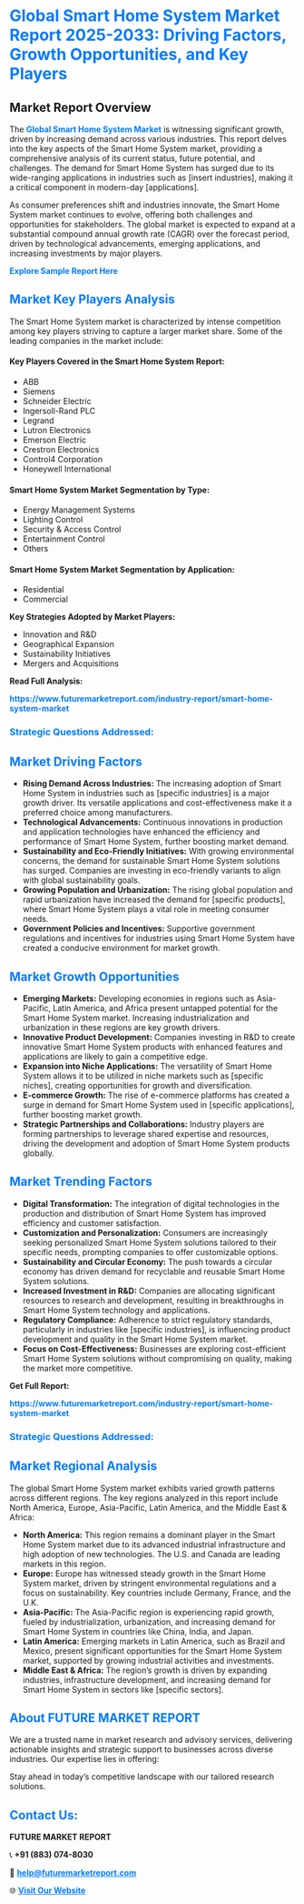 <h1 style="color: #007BFF;">Global Smart Home System Market Report 2025-2033: Driving Factors, Growth Opportunities, and Key Players</h1>

<section id="overview">
<h2>Market Report Overview</h2>
<p>The <a href="https://www.futuremarketreport.com/industry-report/smart-home-system-market" style="color: #007BFF; text-decoration: none;"><strong>Global Smart Home System Market</strong></a> is witnessing significant growth, driven by increasing demand across various industries. This report delves into the key aspects of the Smart Home System market, providing a comprehensive analysis of its current status, future potential, and challenges. The demand for Smart Home System has surged due to its wide-ranging applications in industries such as [insert industries], making it a critical component in modern-day [applications].</p>
<p>As consumer preferences shift and industries innovate, the Smart Home System market continues to evolve, offering both challenges and opportunities for stakeholders. The global market is expected to expand at a substantial compound annual growth rate (CAGR) over the forecast period, driven by technological advancements, emerging applications, and increasing investments by major players.</p>
</section>

<section id="overview">
<p><a href="https://www.futuremarketreport.com/request-sample/reportId=90493" style="color: #007BFF; text-decoration: none;"><strong>Explore Sample Report Here</strong></a></p>
</section>

<section id="key-players">
<h2 style="color: #007BFF;">Market Key Players Analysis</h2>
<p>The Smart Home System market is characterized by intense competition among key players striving to capture a larger market share. Some of the leading companies in the market include:</p>
<h4>Key Players Covered in the Smart Home System Report:</h4>
<ul><li>ABB</li><li>Siemens</li><li>Schneider Electric</li><li>Ingersoll-Rand PLC</li><li>Legrand</li><li>Lutron Electronics</li><li>Emerson Electric</li><li>Crestron Electronics</li><li>Control4 Corporation</li><li>Honeywell International</li></ul>
<h4>Smart Home System Market Segmentation by Type:</h4>
<ul><li>Energy Management Systems</li><li>Lighting Control</li><li>Security &amp; Access Control</li><li>Entertainment Control</li><li>Others</li></ul>

<h4>Smart Home System Market Segmentation by Application:</h4>
<ul><li>Residential</li><li>Commercial</li></ul>
<p><strong>Key Strategies Adopted by Market Players:</strong></p>
<ul>
<li>Innovation and R&D</li>
<li>Geographical Expansion</li>
<li>Sustainability Initiatives</li>
<li>Mergers and Acquisitions</li>
</ul>
</section>

<section>
<p><strong>Read Full Analysis: </strong></p><a href="https://www.futuremarketreport.com/industry-report/smart-home-system-market" style="color: #007BFF; text-decoration: none;"><strong>https://www.futuremarketreport.com/industry-report/smart-home-system-market</strong></a>
<h3 style="color: #007BFF;">Strategic Questions Addressed:</h3>
</section>

<section id="driving-factors">
<h2 style="color: #007BFF;">Market Driving Factors</h2>
<ul>
<li><strong>Rising Demand Across Industries:</strong> The increasing adoption of Smart Home System in industries such as [specific industries] is a major growth driver. Its versatile applications and cost-effectiveness make it a preferred choice among manufacturers.</li>
<li><strong>Technological Advancements:</strong> Continuous innovations in production and application technologies have enhanced the efficiency and performance of Smart Home System, further boosting market demand.</li>
<li><strong>Sustainability and Eco-Friendly Initiatives:</strong> With growing environmental concerns, the demand for sustainable Smart Home System solutions has surged. Companies are investing in eco-friendly variants to align with global sustainability goals.</li>
<li><strong>Growing Population and Urbanization:</strong> The rising global population and rapid urbanization have increased the demand for [specific products], where Smart Home System plays a vital role in meeting consumer needs.</li>
<li><strong>Government Policies and Incentives:</strong> Supportive government regulations and incentives for industries using Smart Home System have created a conducive environment for market growth.</li>
</ul>
</section>

<section id="growth-opportunities">
<h2 style="color: #007BFF;">Market Growth Opportunities</h2>
<ul>
<li><strong>Emerging Markets:</strong> Developing economies in regions such as Asia-Pacific, Latin America, and Africa present untapped potential for the Smart Home System market. Increasing industrialization and urbanization in these regions are key growth drivers.</li>
<li><strong>Innovative Product Development:</strong> Companies investing in R&D to create innovative Smart Home System products with enhanced features and applications are likely to gain a competitive edge.</li>
<li><strong>Expansion into Niche Applications:</strong> The versatility of Smart Home System allows it to be utilized in niche markets such as [specific niches], creating opportunities for growth and diversification.</li>
<li><strong>E-commerce Growth:</strong> The rise of e-commerce platforms has created a surge in demand for Smart Home System used in [specific applications], further boosting market growth.</li>
<li><strong>Strategic Partnerships and Collaborations:</strong> Industry players are forming partnerships to leverage shared expertise and resources, driving the development and adoption of Smart Home System products globally.</li>
</ul>
</section>

<section id="trending-factors">
<h2 style="color: #007BFF;">Market Trending Factors</h2>
<ul>
<li><strong>Digital Transformation:</strong> The integration of digital technologies in the production and distribution of Smart Home System has improved efficiency and customer satisfaction.</li>
<li><strong>Customization and Personalization:</strong> Consumers are increasingly seeking personalized Smart Home System solutions tailored to their specific needs, prompting companies to offer customizable options.</li>
<li><strong>Sustainability and Circular Economy:</strong> The push towards a circular economy has driven demand for recyclable and reusable Smart Home System solutions.</li>
<li><strong>Increased Investment in R&D:</strong> Companies are allocating significant resources to research and development, resulting in breakthroughs in Smart Home System technology and applications.</li>
<li><strong>Regulatory Compliance:</strong> Adherence to strict regulatory standards, particularly in industries like [specific industries], is influencing product development and quality in the Smart Home System market.</li>
<li><strong>Focus on Cost-Effectiveness:</strong> Businesses are exploring cost-efficient Smart Home System solutions without compromising on quality, making the market more competitive.</li>
</ul>
</section>

<section>
<p><strong>Get Full Report: </strong></p><a href="https://www.futuremarketreport.com/industry-report/smart-home-system-market" style="color: #007BFF; text-decoration: none;"><strong>https://www.futuremarketreport.com/industry-report/smart-home-system-market</strong></a>
<h3 style="color: #007BFF;">Strategic Questions Addressed:</h3>
</section>


<section id="regional-analysis">
<h2 style="color: #007BFF;">Market Regional Analysis</h2>
<p>The global Smart Home System market exhibits varied growth patterns across different regions. The key regions analyzed in this report include North America, Europe, Asia-Pacific, Latin America, and the Middle East & Africa:</p>
<ul>
<li><strong>North America:</strong> This region remains a dominant player in the Smart Home System market due to its advanced industrial infrastructure and high adoption of new technologies. The U.S. and Canada are leading markets in this region.</li>
<li><strong>Europe:</strong> Europe has witnessed steady growth in the Smart Home System market, driven by stringent environmental regulations and a focus on sustainability. Key countries include Germany, France, and the U.K.</li>
<li><strong>Asia-Pacific:</strong> The Asia-Pacific region is experiencing rapid growth, fueled by industrialization, urbanization, and increasing demand for Smart Home System in countries like China, India, and Japan.</li>
<li><strong>Latin America:</strong> Emerging markets in Latin America, such as Brazil and Mexico, present significant opportunities for the Smart Home System market, supported by growing industrial activities and investments.</li>
<li><strong>Middle East & Africa:</strong> The region’s growth is driven by expanding industries, infrastructure development, and increasing demand for Smart Home System in sectors like [specific sectors].</li>
</ul>
</section>

<footer>
<h2 style="color: #007BFF;">About FUTURE MARKET REPORT</h2>
<p>We are a trusted name in market research and advisory services, delivering actionable insights and strategic support to businesses across diverse industries. Our expertise lies in offering:</p>

<p>Stay ahead in today’s competitive landscape with our tailored research solutions.</p>

<h2 style="color: #007BFF;">Contact Us:</h2>
<p><strong>FUTURE MARKET REPORT</strong></p>
<p>📞 <strong>+91 (883) 074-8030</strong></p>
<p>📧 <strong><a href="mailto:help@futuremarketreport.com" style="color: #007BFF;">help@futuremarketreport.com</a></strong></p>
<p>🌐 <strong><a href="https://www.futuremarketreport.com/" style="color: #007BFF;">Visit Our Website</a></strong></p>
</footer>